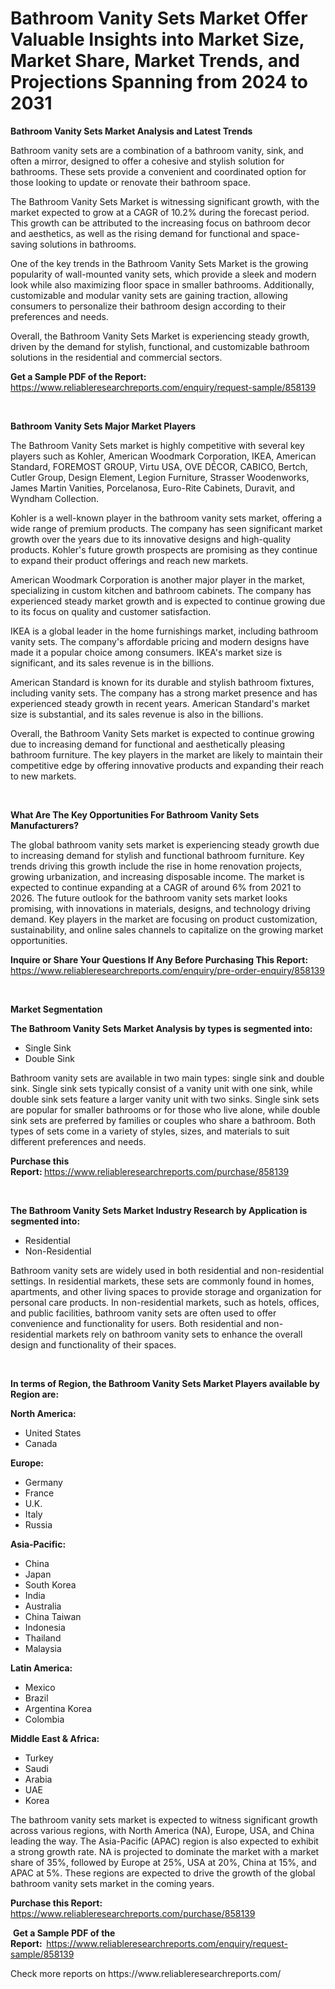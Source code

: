 <p><h1>Bathroom Vanity Sets Market Offer Valuable Insights into Market Size, Market Share, Market Trends, and Projections Spanning from 2024 to 2031</h1></p><p><strong>Bathroom Vanity Sets Market Analysis and Latest Trends</strong></p>
<p><p>Bathroom vanity sets are a combination of a bathroom vanity, sink, and often a mirror, designed to offer a cohesive and stylish solution for bathrooms. These sets provide a convenient and coordinated option for those looking to update or renovate their bathroom space.</p><p>The Bathroom Vanity Sets Market is witnessing significant growth, with the market expected to grow at a CAGR of 10.2% during the forecast period. This growth can be attributed to the increasing focus on bathroom decor and aesthetics, as well as the rising demand for functional and space-saving solutions in bathrooms. </p><p>One of the key trends in the Bathroom Vanity Sets Market is the growing popularity of wall-mounted vanity sets, which provide a sleek and modern look while also maximizing floor space in smaller bathrooms. Additionally, customizable and modular vanity sets are gaining traction, allowing consumers to personalize their bathroom design according to their preferences and needs.</p><p>Overall, the Bathroom Vanity Sets Market is experiencing steady growth, driven by the demand for stylish, functional, and customizable bathroom solutions in the residential and commercial sectors.</p></p>
<p><strong>Get a Sample PDF of the Report:&nbsp;</strong> <a href="https://www.reliableresearchreports.com/enquiry/request-sample/858139">https://www.reliableresearchreports.com/enquiry/request-sample/858139</a></p>
<p>&nbsp;</p>
<p><strong>Bathroom Vanity Sets Major Market Players</strong></p>
<p><p>The Bathroom Vanity Sets market is highly competitive with several key players such as Kohler, American Woodmark Corporation, IKEA, American Standard, FOREMOST GROUP, Virtu USA, OVE DÉCOR, CABICO, Bertch, Cutler Group, Design Element, Legion Furniture, Strasser Woodenworks, James Martin Vanities, Porcelanosa, Euro-Rite Cabinets, Duravit, and Wyndham Collection.</p><p>Kohler is a well-known player in the bathroom vanity sets market, offering a wide range of premium products. The company has seen significant market growth over the years due to its innovative designs and high-quality products. Kohler's future growth prospects are promising as they continue to expand their product offerings and reach new markets.</p><p>American Woodmark Corporation is another major player in the market, specializing in custom kitchen and bathroom cabinets. The company has experienced steady market growth and is expected to continue growing due to its focus on quality and customer satisfaction.</p><p>IKEA is a global leader in the home furnishings market, including bathroom vanity sets. The company's affordable pricing and modern designs have made it a popular choice among consumers. IKEA's market size is significant, and its sales revenue is in the billions.</p><p>American Standard is known for its durable and stylish bathroom fixtures, including vanity sets. The company has a strong market presence and has experienced steady growth in recent years. American Standard's market size is substantial, and its sales revenue is also in the billions.</p><p>Overall, the Bathroom Vanity Sets market is expected to continue growing due to increasing demand for functional and aesthetically pleasing bathroom furniture. The key players in the market are likely to maintain their competitive edge by offering innovative products and expanding their reach to new markets.</p></p>
<p>&nbsp;</p>
<p><strong>What Are The Key Opportunities For Bathroom Vanity Sets Manufacturers?</strong></p>
<p><p>The global bathroom vanity sets market is experiencing steady growth due to increasing demand for stylish and functional bathroom furniture. Key trends driving this growth include the rise in home renovation projects, growing urbanization, and increasing disposable income. The market is expected to continue expanding at a CAGR of around 6% from 2021 to 2026. The future outlook for the bathroom vanity sets market looks promising, with innovations in materials, designs, and technology driving demand. Key players in the market are focusing on product customization, sustainability, and online sales channels to capitalize on the growing market opportunities.</p></p>
<p><strong>Inquire or Share Your Questions If Any Before Purchasing This Report:</strong> <a href="https://www.reliableresearchreports.com/enquiry/pre-order-enquiry/858139">https://www.reliableresearchreports.com/enquiry/pre-order-enquiry/858139</a></p>
<p>&nbsp;</p>
<p><strong>Market Segmentation</strong></p>
<p><strong>The Bathroom Vanity Sets Market Analysis by types is segmented into:</strong></p>
<p><ul><li>Single Sink</li><li>Double Sink</li></ul></p>
<p><p>Bathroom vanity sets are available in two main types: single sink and double sink. Single sink sets typically consist of a vanity unit with one sink, while double sink sets feature a larger vanity unit with two sinks. Single sink sets are popular for smaller bathrooms or for those who live alone, while double sink sets are preferred by families or couples who share a bathroom. Both types of sets come in a variety of styles, sizes, and materials to suit different preferences and needs.</p></p>
<p><strong>Purchase this Report:&nbsp;</strong><a href="https://www.reliableresearchreports.com/purchase/858139">https://www.reliableresearchreports.com/purchase/858139</a></p>
<p>&nbsp;</p>
<p><strong>The Bathroom Vanity Sets Market Industry Research by Application is segmented into:</strong></p>
<p><ul><li>Residential</li><li>Non-Residential</li></ul></p>
<p><p>Bathroom vanity sets are widely used in both residential and non-residential settings. In residential markets, these sets are commonly found in homes, apartments, and other living spaces to provide storage and organization for personal care products. In non-residential markets, such as hotels, offices, and public facilities, bathroom vanity sets are often used to offer convenience and functionality for users. Both residential and non-residential markets rely on bathroom vanity sets to enhance the overall design and functionality of their spaces.</p></p>
<p>&nbsp;</p>
<p><strong>In terms of Region, the Bathroom Vanity Sets Market Players available by Region are:</strong></p>
<p>
    <p> <strong> North America: </strong>
        <ul>
            <li>United States</li>
            <li>Canada</li>
        </ul>
        </p> 
    <p> <strong> Europe: </strong>
        <ul>
            <li>Germany</li>
            <li>France</li>
            <li>U.K.</li>
            <li>Italy</li>
            <li>Russia</li>
        </ul>
        </p> 
    <p> <strong> Asia-Pacific: </strong>
        <ul>
            <li>China</li>
            <li>Japan</li>
            <li>South Korea</li>
            <li>India</li>
            <li>Australia</li>
            <li>China Taiwan</li>
            <li>Indonesia</li>
            <li>Thailand</li>
            <li>Malaysia</li>
        </ul>
        </p> 
    <p> <strong> Latin America: </strong>
        <ul>
            <li>Mexico</li>
            <li>Brazil</li>
            <li>Argentina Korea</li>
            <li>Colombia</li>
        </ul>
        </p> 
    <p> <strong> Middle East & Africa: </strong>
        <ul>
            <li>Turkey</li>
            <li>Saudi</li>
            <li>Arabia</li>
            <li>UAE</li>
            <li>Korea</li>
        </ul>
    </p>
    </p>
<p><p>The bathroom vanity sets market is expected to witness significant growth across various regions, with North America (NA), Europe, USA, and China leading the way. The Asia-Pacific (APAC) region is also expected to exhibit a strong growth rate. NA is projected to dominate the market with a market share of 35%, followed by Europe at 25%, USA at 20%, China at 15%, and APAC at 5%. These regions are expected to drive the growth of the global bathroom vanity sets market in the coming years.</p></p>
<p><strong>Purchase this Report: </strong><a href="https://www.reliableresearchreports.com/purchase/858139">https://www.reliableresearchreports.com/purchase/858139</a></p>
<p>&nbsp;<strong>Get a Sample PDF of the Report:&nbsp;&nbsp;</strong><a href="https://www.reliableresearchreports.com/enquiry/request-sample/858139">https://www.reliableresearchreports.com/enquiry/request-sample/858139</a></p>
<p><strong></strong></p>
<p>Check more reports on https://www.reliableresearchreports.com/</p>